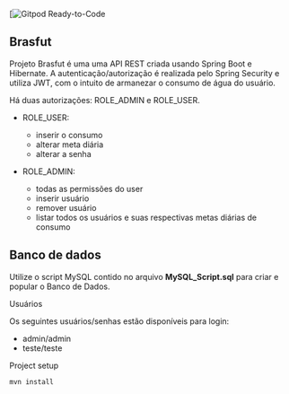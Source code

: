 [![Gitpod Ready-to-Code](https://img.shields.io/badge/Gitpod-Ready--to--Code-blue?logo=gitpod)
## Brasfut

Projeto Brasfut é uma uma API REST criada usando Spring Boot e Hibernate. A autenticação/autorização é realizada pelo Spring Security e utiliza JWT, com o intuito de armanezar o consumo de água do usuário.

Há duas autorizações: ROLE_ADMIN e ROLE_USER.

- ROLE_USER:
	- inserir o consumo 
	- alterar meta diária
	- alterar a senha

- ROLE_ADMIN:
	- todas as permissões do user
	- inserir usuário
	- remover usuário
	- listar todos os usuários e suas respectivas metas diárias de consumo


## Banco de dados

Utilize o script MySQL contido no arquivo  **MySQL_Script.sql**  para criar e popular o Banco de Dados.

Usuários

Os seguintes usuários/senhas estão disponíveis para login:

-   admin/admin
-   teste/teste

Project setup

```
mvn install
```
